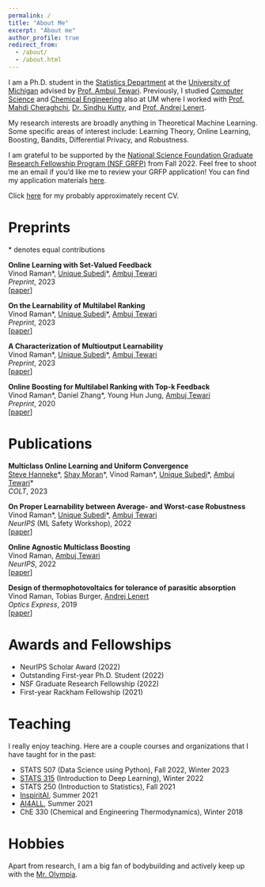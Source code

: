 ```yaml
---
permalink: /
title: "About Me"
excerpt: "About me"
author_profile: true
redirect_from: 
  - /about/
  - /about.html
---
```


I am a Ph.D. student in the [Statistics Department](https://lsa.umich.edu/stats) at the [University of Michigan](https://umich.edu/) advised by [Prof. Ambuj Tewari](https://ambujtewari.github.io). Previously, I studied [Computer Science](https://cse.engin.umich.edu/) and [Chemical Engineering](https://che.engin.umich.edu/) also at UM where I worked with [Prof. Mahdi Cheraghchi](https://mahdi.ch), [Dr. Sindhu Kutty](https://web.eecs.umich.edu/~skutty/), and [Prof. Andrej Lenert](https://lenert.engin.umich.edu).  

My research interests are broadly anything in Theoretical Machine Learning. Some specific areas of interest include: Learning Theory, Online Learning, Boosting, Bandits, Differential Privacy, and Robustness. 

I am grateful to be supported by the [National Science Foundation Graduate Research Fellowship Program (NSF GRFP)](https://www.nsfgrfp.org) from Fall 2022. Feel free to shoot me an email if you’d like me to review your GRFP application! You can find my application materials [here](https://drive.google.com/drive/folders/1o56kOfXVsy64bpcfqegah3f4R85IvN82?usp=sharing).

Click [here](http://vinodkraman.github.io/files/Raman_CV.pdf) for my probably approximately recent CV.


Preprints
======
\* denotes equal contributions

**Online Learning with Set-Valued Feedback**  
Vinod Raman\*, [Unique Subedi](https://unique-subedi.github.io)\*, [Ambuj Tewari](https://ambujtewari.github.io)  
_Preprint_, 2023  
[[paper](https://arxiv.org/abs/2306.06247)]

**On the Learnability of Multilabel Ranking**  
Vinod Raman\*, [Unique Subedi](https://unique-subedi.github.io)\*, [Ambuj Tewari](https://ambujtewari.github.io)  
_Preprint_, 2023  
[[paper](https://arxiv.org/abs/2304.03337)]

**A Characterization of Multioutput Learnability**  
Vinod Raman\*, [Unique Subedi](https://unique-subedi.github.io)\*, [Ambuj Tewari](https://ambujtewari.github.io)  
_Preprint_, 2023  
[[paper](https://arxiv.org/abs/2301.02729)]

**Online Boosting for Multilabel Ranking with Top-k Feedback**  
Vinod Raman\*, Daniel Zhang\*, Young Hun Jung, [Ambuj Tewari](https://ambujtewari.github.io)  
_Preprint_, 2020  
[[paper](https://arxiv.org/abs/1910.10937)]


Publications
===========
**Multiclass Online Learning and Uniform Convergence**  
[Steve Hanneke](https://stevehanneke.com)\*, [Shay Moran](https://csaws.cs.technion.ac.il/~shaymrn/)\*, Vinod Raman\*, [Unique Subedi](https://unique-subedi.github.io)\*, [Ambuj Tewari](https://ambujtewari.github.io)\*  
_COLT_, 2023  

**On Proper Learnability between Average- and Worst-case Robustness**  
Vinod Raman\*, [Unique Subedi](https://unique-subedi.github.io)\*, [Ambuj Tewari](https://ambujtewari.github.io)  
_NeurIPS_ (ML Safety Workshop), 2022  
[[paper](https://arxiv.org/abs/2211.05656)]

**Online Agnostic Multiclass Boosting**  
Vinod Raman, [Ambuj Tewari](https://ambujtewari.github.io)  
_NeurIPS_, 2022  
[[paper](https://arxiv.org/abs/2205.15113)]

**Design of thermophotovoltaics for tolerance of parasitic absorption**  
Vinod Raman, Tobias Burger, [Andrej Lenert](https://lenert.engin.umich.edu)  
_Optics Express_, 2019  
[[paper](https://opg.optica.org/oe/fulltext.cfm?uri=oe-27-22-31757&id=422403)]

Awards and Fellowships
======
- NeurIPS Scholar Award (2022)
- Outstanding First-year Ph.D. Student (2022)
- NSF Graduate Research Fellowship (2022)
- First-year Rackham Fellowship (2021)

Teaching
======
I really enjoy teaching. Here are a couple courses and organizations that I have taught for in the past: 
- STATS 507 (Data Science using Python), Fall 2022, Winter 2023
- [STATS 315](https://ambujtewari.github.io/stats315-winter2022/) (Introduction to Deep Learning), Winter 2022
- STATS 250 (Introduction to Statistics), Fall 2021
- [InspiritAI](https://www.inspiritai.com), Summer 2021
- [AI4ALL](https://ai-4-all.org), Summer 2021
- ChE 330 (Chemical and Engineering Thermodynamics), Winter 2018

Hobbies
======
Apart from research, I am a big fan of bodybuilding and actively keep up with the [Mr. Olympia](https://mrolympia.com).



